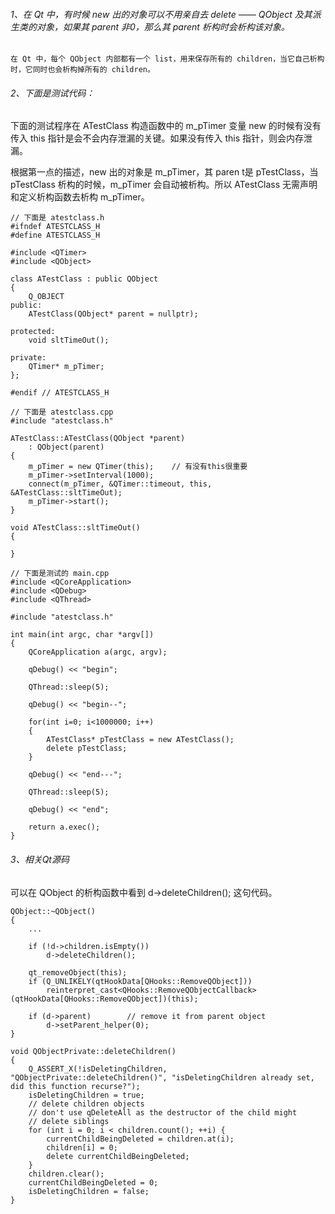 ###### 1、在 Qt 中，有时候 new 出的对象可以不用亲自去 delete —— QObject 及其派生类的对象，如果其 parent 非0，那么其 parent 析构时会析构该对象。
`在 Qt 中，每个 QObject 内部都有一个 list，用来保存所有的 children，当它自己析构时，它同时也会析构掉所有的 children。`

###### 2、下面是测试代码：

下面的测试程序在 ATestClass 构造函数中的 m_pTimer 变量 new 的时候有没有传入 this 指针是会不会内存泄漏的关键。如果没有传入 this 指针，则会内存泄漏。

根据第一点的描述，new 出的对象是 m_pTimer，其 paren t是 pTestClass，当 pTestClass 析构的时候，m_pTimer 会自动被析构。所以 ATestClass 无需声明和定义析构函数去析构 m_pTimer。

```
// 下面是 atestclass.h
#ifndef ATESTCLASS_H
#define ATESTCLASS_H

#include <QTimer>
#include <QObject>

class ATestClass : public QObject
{
    Q_OBJECT
public:
    ATestClass(QObject* parent = nullptr);
    
protected:
    void sltTimeOut();

private:
    QTimer* m_pTimer;
};

#endif // ATESTCLASS_H

// 下面是 atestclass.cpp
#include "atestclass.h"

ATestClass::ATestClass(QObject *parent)
    : QObject(parent)
{
    m_pTimer = new QTimer(this);    // 有没有this很重要
    m_pTimer->setInterval(1000);
    connect(m_pTimer, &QTimer::timeout, this, &ATestClass::sltTimeOut);
    m_pTimer->start();
}

void ATestClass::sltTimeOut()
{

}

// 下面是测试的 main.cpp
#include <QCoreApplication>
#include <QDebug>
#include <QThread>

#include "atestclass.h"

int main(int argc, char *argv[])
{
    QCoreApplication a(argc, argv);

    qDebug() << "begin";

    QThread::sleep(5);

    qDebug() << "begin--";

    for(int i=0; i<1000000; i++)
    {
        ATestClass* pTestClass = new ATestClass();
        delete pTestClass;
    }

    qDebug() << "end---";

    QThread::sleep(5);

    qDebug() << "end";

    return a.exec();
}
```

###### 3、相关Qt源码

可以在 QObject 的析构函数中看到 d->deleteChildren(); 这句代码。
```
QObject::~QObject()
{
    ...

    if (!d->children.isEmpty())
        d->deleteChildren();

    qt_removeObject(this);
    if (Q_UNLIKELY(qtHookData[QHooks::RemoveQObject]))
        reinterpret_cast<QHooks::RemoveQObjectCallback>(qtHookData[QHooks::RemoveQObject])(this);

    if (d->parent)        // remove it from parent object
        d->setParent_helper(0);
}

void QObjectPrivate::deleteChildren()
{
    Q_ASSERT_X(!isDeletingChildren, "QObjectPrivate::deleteChildren()", "isDeletingChildren already set, did this function recurse?");
    isDeletingChildren = true;
    // delete children objects
    // don't use qDeleteAll as the destructor of the child might
    // delete siblings
    for (int i = 0; i < children.count(); ++i) {
        currentChildBeingDeleted = children.at(i);
        children[i] = 0;
        delete currentChildBeingDeleted;
    }
    children.clear();
    currentChildBeingDeleted = 0;
    isDeletingChildren = false;
}
```
